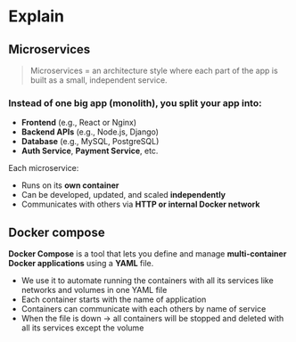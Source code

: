 # Explain

## Microservices

> Microservices = an architecture style where each part of the app is built as a small, independent service.
> 

### Instead of one big app (monolith), you split your app into:

- **Frontend** (e.g., React or Nginx)
- **Backend APIs** (e.g., Node.js, Django)
- **Database** (e.g., MySQL, PostgreSQL)
- **Auth Service**, **Payment Service**, etc.

Each microservice:

- Runs on its **own container**
- Can be developed, updated, and scaled **independently**
- Communicates with others via **HTTP or internal Docker network**

## Docker compose

**Docker Compose** is a tool that lets you define and manage **multi-container Docker applications** using a **YAML** file.

- We use it to automate running the containers with all its services like networks and volumes  in one YAML file
- Each container starts with the name of application
- Containers can communicate with each others by name of service
- When the file is down → all containers will be stopped and deleted with all its services except the volume